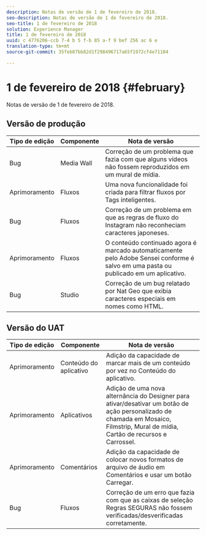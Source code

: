 ```yaml
---
description: Notas de versão de 1 de fevereiro de 2018.
seo-description: Notas de versão de 1 de fevereiro de 2018.
seo-title: 1 de fevereiro de 2018
solution: Experience Manager
title: 1 de fevereiro de 2018
uuid: c 4776206-ccb 7-4 b 5 f-b 85 a-f 9 bef 256 ac 6 e
translation-type: tm+mt
source-git-commit: 35feb87bb82d1f298496717a65f1972cf4e71104

---
```



# 1 de fevereiro de 2018 {#february}

Notas de versão de 1 de fevereiro de 2018.

## Versão de produção

| **Tipo de edição** | **Componente** | **Nota de versão** |
|---|---|---|
| Bug | Media Wall | Correção de um problema que fazia com que alguns vídeos não fossem reproduzidos em um mural de mídia. |
| Aprimoramento | Fluxos | Uma nova funcionalidade foi criada para filtrar fluxos por Tags inteligentes. |
| Bug | Fluxos | Correção de um problema em que as regras de fluxo do Instagram não reconheciam caracteres japoneses. |
| Aprimoramento | Fluxos | O conteúdo continuado agora é marcado automaticamente pelo Adobe Sensei conforme é salvo em uma pasta ou publicado em um aplicativo. |
| Bug | Studio | Correção de um bug relatado por Nat Geo que exibia caracteres especiais em nomes como HTML. |

## Versão do UAT

| **Tipo de edição** | **Componente** | **Nota de versão** |
|---|---|---|
| Aprimoramento | Conteúdo do aplicativo | Adição da capacidade de marcar mais de um conteúdo por vez no Conteúdo do aplicativo. |
| Aprimoramento | Aplicativos | Adição de uma nova alternância do Designer para ativar/desativar um botão de ação personalizado de chamada em Mosaico, Filmstrip, Mural de mídia, Cartão de recursos e Carrossel. |
| Aprimoramento | Comentários | Adição da capacidade de colocar novos formatos de arquivo de áudio em Comentários e usar um botão Carregar. |
| Bug | Fluxos | Correção de um erro que fazia com que as caixas de seleção Regras SEGURAS não fossem verificadas/desverificadas corretamente. |

